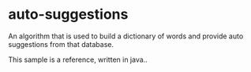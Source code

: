 # auto-suggestions
An algorithm that is used to build a dictionary of words and provide auto suggestions from that database. 

This sample is a reference, written in java..
